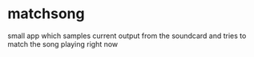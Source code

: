 # matchsong
small app which samples current output from the soundcard and tries to match the song playing right now
